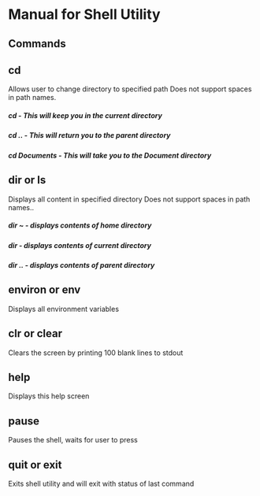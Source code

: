 # Manual for Shell Utility

## Commands

## cd
Allows user to change directory to specified path
Does not support spaces in path names.

##### cd - This will keep you in the current directory
##### cd .. - This will return you to the parent directory
##### cd Documents - This will take you to the Document directory


## dir or ls
Displays all content in specified directory
Does not support spaces in path names..

##### dir ~ - displays contents of home directory
##### dir - displays contents of current directory
##### dir .. - displays contents of parent directory


## environ or env
Displays all environment variables


## clr or clear
Clears the screen by printing 100 blank lines to stdout


## help
Displays this help screen


## pause
Pauses the shell, waits for user to press *<enter>*


## quit or exit
Exits shell utility and will exit with status of last command
